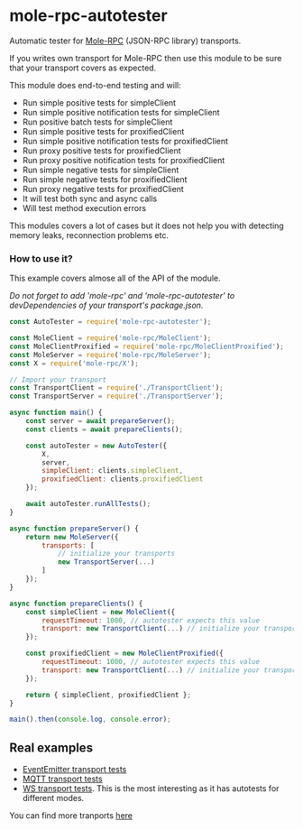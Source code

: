 # mole-rpc-autotester
Automatic tester for [Mole-RPC](https://www.npmjs.com/package/mole-rpc) (JSON-RPC library) transports.

If you writes own transport for Mole-RPC then use this module to be sure that your transport covers as expected.

This module does end-to-end testing and will:

* Run simple positive tests for simpleClient
* Run simple positive notification tests for simpleClient
* Run positive batch tests for simpleClient
* Run simple positive tests for proxifiedClient
* Run simple positive notification tests for proxifiedClient
* Run proxy positive tests for proxifiedClient
* Run proxy positive notification tests for proxifiedClient
* Run simple negative tests for simpleClient
* Run simple negative tests for proxifiedClient
* Run proxy negative tests for proxifiedClient
* It will test both sync and async calls
* Will test method execution errors

This modules covers a lot of cases but it does not help you with detecting memory leaks, reconnection problems etc.

### How to use it?

This example covers almose all of the API of the module.

*Do not forget to add 'mole-rpc' and 'mole-rpc-autotester' to devDependencies of your transport's package.json.*


```js
const AutoTester = require('mole-rpc-autotester');

const MoleClient = require('mole-rpc/MoleClient');
const MoleClientProxified = require('mole-rpc/MoleClientProxified');
const MoleServer = require('mole-rpc/MoleServer');
const X = require('mole-rpc/X');

// Import your transport
const TransportClient = require('./TransportClient');
const TransportServer = require('./TransportServer');

async function main() {
    const server = await prepareServer();
    const clients = await prepareClients();

    const autoTester = new AutoTester({
        X,
        server,
        simpleClient: clients.simpleClient,
        proxifiedClient: clients.proxifiedClient
    });

    await autoTester.runAllTests();
}

async function prepareServer() {
    return new MoleServer({
        transports: [
            // initialize your transports
            new TransportServer(...)
        ]
    });
}

async function prepareClients() {
    const simpleClient = new MoleClient({
        requestTimeout: 1000, // autotester expects this value
        transport: new TransportClient(...) // initialize your transport
    });

    const proxifiedClient = new MoleClientProxified({
        requestTimeout: 1000, // autotester expects this value
        transport: new TransportClient(...) // initialize your transport
    });

    return { simpleClient, proxifiedClient };
}

main().then(console.log, console.error);

```

## Real examples

* [EventEmitter transport tests](https://github.com/koorchik/node-mole-rpc-transport-eventemitter/blob/master/tests/autotests.js)
* [MQTT transport tests](https://github.com/koorchik/node-mole-rpc-transport-mqtt/blob/master/tests/autotests.js)
* [WS transport tests](https://github.com/koorchik/node-mole-rpc-transport-ws/tree/master/tests). This is the most interesting as it has autotests for different modes.


You can find more tranports [here](https://www.npmjs.com/search?q=mole-rpc-transport)